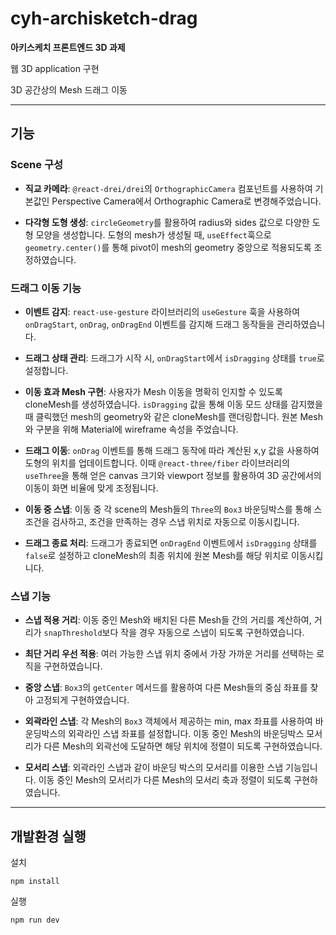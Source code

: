 # cyh-archisketch-drag

**아키스케치 프론트엔드 3D 과제**

웹 3D application 구현

3D 공간상의 Mesh 드래그 이동

---

## 기능

### Scene 구성

- **직교 카메라**: `@react-drei/drei`의 `OrthographicCamera` 컴포넌트를 사용하여 기본값인 Perspective Camera에서 Orthographic Camera로 변경해주었습니다.

- **다각형 도형 생성**: `circleGeometry`를 활용하여 radius와 sides 값으로 다양한 도형 모양을 생성합니다. 도형의 mesh가 생성될 때, `useEffect`훅으로 `geometry.center()`를 통해 pivot이 mesh의 geometry 중앙으로 적용되도록 조정하였습니다.

### 드래그 이동 기능

- **이벤트 감지**: `react-use-gesture` 라이브러리의 `useGesture` 훅을 사용하여 `onDragStart`, `onDrag`, `onDragEnd` 이벤트를 감지해 드래그 동작들을 관리하였습니다.

- **드래그 상태 관리**: 드래그가 시작 시, `onDragStart`에서 `isDragging` 상태를 `true`로 설정합니다.

- **이동 효과 Mesh 구현**: 사용자가 Mesh 이동을 명확히 인지할 수 있도록 cloneMesh를 생성하였습니다. `isDragging` 값을 통해 이동 모드 상태를 감지했을 때 클릭했던 mesh의 geometry와 같은 cloneMesh를 랜더링합니다. 원본 Mesh와 구분을 위해 Material에 wireframe 속성을 주었습니다.

- **드래그 이동**: `onDrag` 이벤트를 통해 드래그 동작에 따라 계산된 x,y 값을 사용하여 도형의 위치를 업데이트합니다. 이때 `@react-three/fiber` 라이브러리의 `useThree`을 통해 얻은 canvas 크기와 viewport 정보를 활용하여 3D 공간에서의 이동이 화면 비율에 맞게 조정됩니다.

- **이동 중 스냅**: 이동 중 각 scene의 Mesh들의 `Three`의 `Box3` 바운딩박스를 통해 스 조건을 검사하고, 조건을 만족하는 경우 스냅 위치로 자동으로 이동시킵니다.
- **드래그 종료 처리**: 드래그가 종료되면 `onDragEnd` 이벤트에서 `isDragging` 상태를 `false`로 설정하고 cloneMesh의 최종 위치에 원본 Mesh를 해당 위치로 이동시킵니다.

### 스냅 기능

- **스냅 적용 거리**: 이동 중인 Mesh와 배치된 다른 Mesh들 간의 거리를 계산하여, 거리가 `snapThreshold`보다 작을 경우 자동으로 스냅이 되도록 구현하였습니다.

- **최단 거리 우선 적용**: 여러 가능한 스냅 위치 중에서 가장 가까운 거리를 선택하는 로직을 구현하였습니다.

- **중앙 스냅**: `Box3`의 `getCenter` 메서드를 활용하여 다른 Mesh들의 중심 좌표를 찾아 고정되게 구현하였습니다.

- **외곽라인 스냅**: 각 Mesh의 `Box3` 객체에서 제공하는 min, max 좌표를 사용하여 바운딩박스의 외곽라인 스냅 좌표를 설정합니다. 이동 중인 Mesh의 바운딩박스 모서리가 다른 Mesh의 외곽선에 도달하면 해당 위치에 정렬이 되도록 구현하였습니다.

- **모서리 스냅**: 외곽라인 스냅과 같이 바운딩 박스의 모서리를 이용한 스냅 기능입니다. 이동 중인 Mesh의 모서리가 다른 Mesh의 모서리 축과 정렬이 되도록 구현하였습니다.

---

## 개발환경 실행

설치

```
npm install
```

실행

```
npm run dev
```
